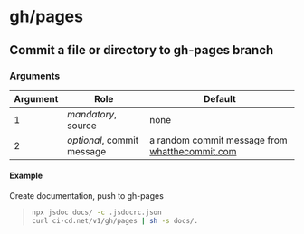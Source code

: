 # gh/pages
## Commit a file or directory to gh-pages branch

### Arguments

| Argument | Role | Default
| --- | --- | ---
| 1 | _mandatory_, source | none
| 2 | _optional_, commit message | a random commit message from [whatthecommit.com](https://whatthecommit.com/)

#### Example
Create documentation, push to gh-pages
> ```sh
> npx jsdoc docs/ -c .jsdocrc.json
> curl ci-cd.net/v1/gh/pages | sh -s docs/.
> ```

